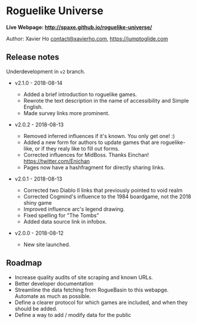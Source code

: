 # Roguelike Universe

**Live Webpage: http://spaxe.github.io/roguelike-universe/**

Author: Xavier Ho <contact@xavierho.com>, https://jumptoglide.com

## Release notes
 Underdevelopment in `v2` branch.

 * v2.1.0 - 2018-08-14
   * Added a brief introduction to roguelike games.
   * Rewrote the text description in the name of accessibility and Simple English.
   * Made survey links more prominent.

 * v2.0.2 - 2018-08-13
   * Removed inferred influences if it's known. You only get one! :)
   * Added a new form for authors to update games that are roguelike-like, or if they realy like to fill out forms.
   * Corrected influences for MidBoss. Thanks Einchan! https://twitter.com/Enichan
   * Pages now have a hashfragment for directly sharing links.

 * v2.0.1 - 2018-08-13
   * Corrected two Diablo II links that previously pointed to void realm
   * Corrected Cogmind's influence to the 1984 boardgame, not the 2018 shiny game
   * Improved influence arc's legend drawing.
   * Fixed spelling for "The Tombs"
   * Added data source link in infobox.

 * v2.0.0 - 2018-08-12
   * New site launched.

## Roadmap
 * Increase quality audits of site scraping and known URLs.
 * Better developer documentation
 * Streamline the data fetching from RogueBasin to this webapge. Automate as much as possible.
 * Define a clearer protocol for which games are included, and when they should be added.
 * Define a way to add / modify data for the public
